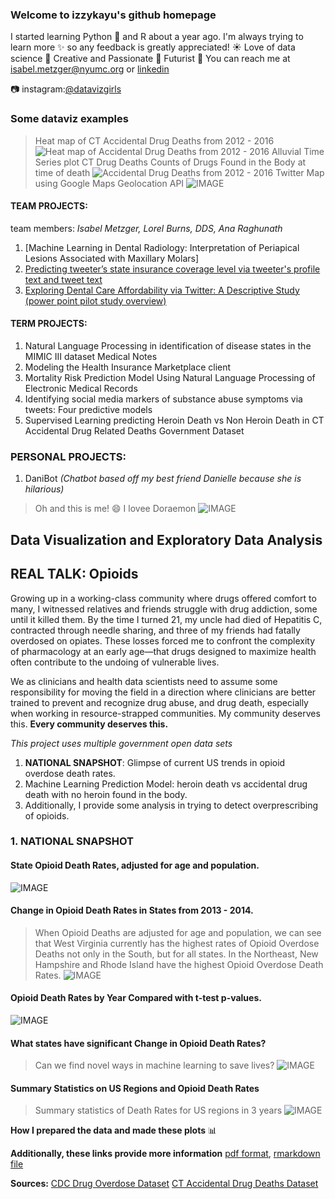 ### Welcome to izzykayu's github homepage
I started learning Python :snake: and R about a year ago. I'm always trying to learn more :sparkles: so any feedback is greatly appreciated! :sunny: Love of data science :crystal_ball: Creative and Passionate :pencil: Futurist :green_heart:  You can reach me at [isabel.metzger@nyumc.org](isabel.metzger@nyumc.org) or [linkedin](https://www.linkedin.com/in/isabelmetzger)

:camera: instagram:[@datavizgirls](https://www.instagram.com/datavizgirls/)

### Some dataviz examples
>Heat map of CT Accidental Drug Deaths from 2012 - 2016
![Heat map of Accidental Drug Deaths from 2012 - 2016](calendar.png)
>Alluvial Time Series plot CT Drug Deaths
>Counts of Drugs Found in the Body at time of death
![Accidental Drug Deaths from 2012 - 2016](alluvts.png)
>Twitter Map using Google Maps Geolocation API
![IMAGE](mapwithcoveragelevel.png)

#### TEAM PROJECTS:
team members: _Isabel Metzger, Lorel Burns, DDS, Ana Raghunath_
1. [Machine Learning in Dental Radiology: Interpretation of Periapical Lesions Associated with Maxillary Molars]
2. [Predicting tweeter’s state insurance coverage level via tweeter's profile text and tweet text](izzykayu.github.io/twitterdental.md)
3. [Exploring Dental Care Affordability via Twitter: A Descriptive Study (power point pilot study overview)](https://github.com/izzykayu/izzykayu.github.io/blob/master/DentalTweets/DentalCareAffordabilityViaTwitterPilot.pdf)

#### TERM PROJECTS:
1. Natural Language Processing in identification of disease states in the MIMIC III dataset Medical Notes
2. Modeling the Health Insurance Marketplace client
3. Mortality Risk Prediction Model Using Natural Language Processing of Electronic Medical Records
4. Identifying social media markers of substance abuse symptoms via tweets: Four predictive models
5. Supervised Learning predicting Heroin Death vs Non Heroin Death in CT Accidental Drug Related Deaths Government Dataset 

### PERSONAL PROJECTS:
1. DaniBot _(Chatbot based off my best friend Danielle because she is hilarious)_

>Oh and this is me! :smile: I lovee Doraemon
![IMAGE](dora.jpg)

## Data Visualization and Exploratory Data Analysis
## REAL TALK: Opioids
Growing up in a working-class community where drugs offered comfort to many, I witnessed relatives and friends struggle with drug addiction, some until it killed them. By the time I turned 21, my uncle had died of Hepatitis C, contracted through needle sharing, and three of my friends had fatally overdosed on opiates. These losses forced me to confront the complexity of pharmacology at an early age—that drugs designed to maximize health often contribute to the undoing of vulnerable lives.

We as clinicians and health data scientists need to assume some responsibility for moving the field in a direction where clinicians are better trained to prevent and recognize drug abuse, and drug death, especially when working in resource-strapped communities. My community deserves this. **Every community deserves this.**

_This project uses multiple government open data sets_
1. **NATIONAL SNAPSHOT**: Glimpse of current US trends in opioid overdose death rates.
2. Machine Learning Prediction Model: heroin death vs accidental drug death with no heroin found in the body.
3. Additionally, I provide some analysis in trying to detect overprescribing of opioids.
### 1. NATIONAL SNAPSHOT
#### State Opioid Death Rates, adjusted for age and population.
![IMAGE](maps.png)
#### Change in Opioid Death Rates in States from 2013 - 2014. 
>When Opioid Deaths are adjusted for age and population, we can see that West Virginia currently has the highest rates of Opioid Overdose Deaths not only in the South, but for all states. In the Northeast, New Hampshire and Rhode Island have the highest Opioid Overdose Death Rates.
![IMAGE](BoxPlots_Year_Rates.png)

#### Opioid Death Rates by Year Compared with t-test p-values.
![IMAGE](ttest.png)
#### What states have significant Change in Opioid Death Rates? 
>Can we find novel ways in machine learning to save lives?
![IMAGE](OpioidDeathRatesboxplot.png)
#### Summary Statistics on US Regions and Opioid Death Rates
>Summary statistics of Death Rates for US regions in 3 years
![IMAGE](errorbarsplot.png)

**How I prepared the data and made these plots** :bar_chart: 

**Additionally, these links provide more information**
[pdf format](https://github.com/izzykayu/izzykayu.github.io/blob/master/national/graphsglimpse.pdf),
[rmarkdown file](https://github.com/izzykayu/izzykayu.github.io/blob/master/national/graphsglimpse.Rmd)

**Sources:**
[CDC Drug Overdose Dataset](https://www.cdc.gov/drugoverdose/data/statedeaths.html)
[CT Accidental Drug Deaths Dataset](https://catalog.data.gov/dataset/accidental-drug-related-deaths-january-2012-sept-2015)

